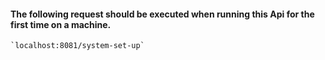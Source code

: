 #### The following request should be executed when running this Api for the first time on a machine.

    `localhost:8081/system-set-up`